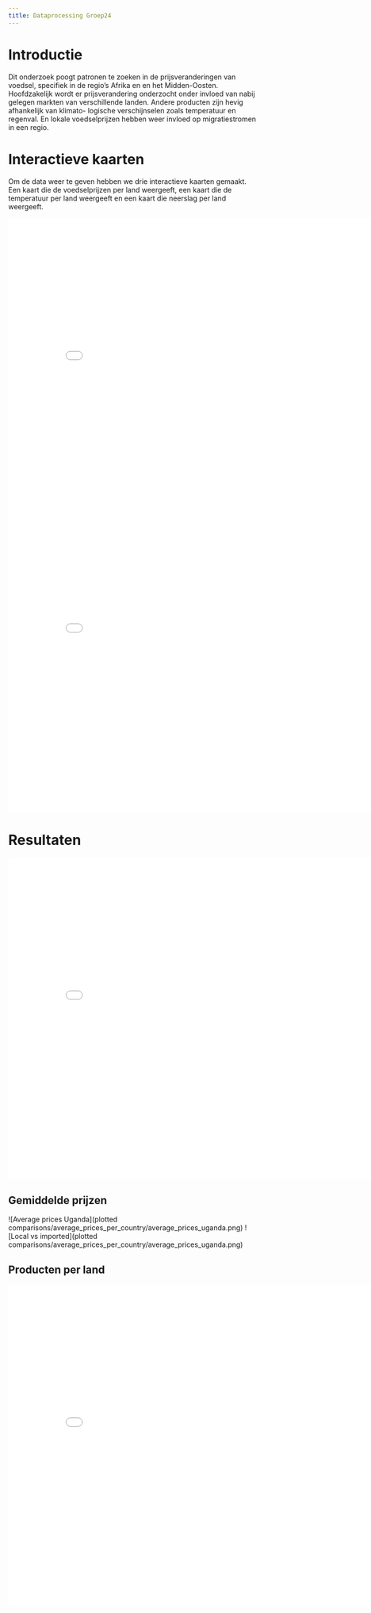 ```yaml
---
title: Dataprocessing Groep24
---
```

<style>
iframe{
  width: 832px;
  height: 650px;
  border: none;
  overflow: hidden;
}
.grafiek{
  width: 416px;
  height: 650px;
}
</style>
# Introductie
Dit onderzoek poogt patronen te zoeken in de prijsveranderingen van voedsel, specifiek in de regio’s Afrika en en het Midden-Oosten.  Hoofdzakelijk wordt er prijsverandering onderzocht onder invloed van nabij gelegen markten van verschillende landen.  Andere producten zijn hevig afhankelijk van klimato-
logische verschijnselen zoals temperatuur en regenval.  En lokale voedselprijzen hebben weer invloed op migratiestromen in een regio.
# Interactieve kaarten
Om de data weer te geven hebben we drie interactieve kaarten gemaakt. Een kaart die de voedselprijzen per land weergeeft, een kaart die de temperatuur per land weergeeft en een kaart die neerslag per land weergeeft.

<div id="idiv" style="height:550px; width:500px;">
<iframe src="github page/interactive_maps_pr_tas.html" scrolling="no" style="overflow:hidden;"></iframe>
</div>

<div id="intmap" style="height:650px; width:832px;">
<iframe src="github page/interactive_map.html" style="overflow:hidden;" ></iframe>
</div>

# Resultaten

<div id="grafiek">
<iframe src="plotted comparisons/regression_plots/Sudan/Sudan_wheat.html" ></iframe>

## Gemiddelde prijzen

![Average prices Uganda](plotted comparisons/average_prices_per_country/average_prices_uganda.png)
![Local vs imported](plotted comparisons/average_prices_per_country/average_prices_uganda.png)
</div>

## Producten per land
<div id="chords" style="height:1600px;"
<iframe id="chord" src="plotted comparisons/chord_charts/chord_chart_africa.html" style="overflow:hidden;"></iframe>

<iframe id="chord" src="plotted comparisons/chord_charts/chord_chart_middle_east.html" style="overflow:hidden;"></iframe>
</div>
# Top 3 meest interessante bevindingen
